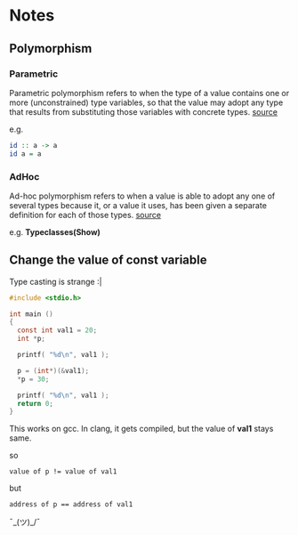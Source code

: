 # Notes
## Polymorphism
### Parametric
Parametric polymorphism refers to when the type of a value contains one
or more (unconstrained) type variables, so that the value may adopt any
type that results from substituting those variables with concrete
types. [source](https://wiki.haskell.org/Polymorphism#Parametric_polymorphism)

e.g.
```haskell
id :: a -> a
id a = a
```

### AdHoc

Ad-hoc polymorphism refers to when a value is able to adopt any one of
several types because it, or a value it uses, has been given a separate
definition for each of those
types. [source](https://wiki.haskell.org/Polymorphism#Ad-hoc_polymorphism)

e.g. **Typeclasses(Show)**

## Change the value of const variable

Type casting is strange :|

``` c
#include <stdio.h>

int main ()
{
  const int val1 = 20;
  int *p;

  printf( "%d\n", val1 );

  p = (int*)(&val1);
  *p = 30;

  printf( "%d\n", val1 );
  return 0;
}
```

This works on gcc. In clang, it gets compiled, but the value of **val1**
stays same.

so
```
value of p != value of val1
```
but

```
address of p == address of val1
```
¯\_(ツ)_/¯
